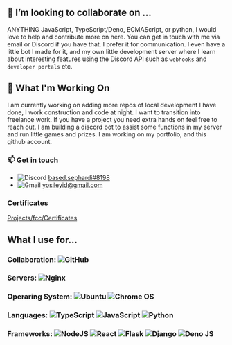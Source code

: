 ## 👯 I’m looking to collaborate on ...

ANYTHING JavaScript, TypeScript/Deno, ECMAScript, or python, I would love to help and contribute more on here. You can get in touch with me via email or Discord if you have that. I prefer it for communication. I even have a little bot I made for it, and my own little development server where I learn about interesting features using the Discord API such as ```webhooks``` and ```developer portals``` etc. 

## :construction_worker: What I'm Working On

I am currently working on adding more repos of local development I have done, I work construction and code at night. I want to transition into freelance work. If you have a project you need extra hands on feel free to reach out. I am building a discord bot to assist some functions in my server and run little games and prizes. I am working on my portfolio, and this github account. 

### :mailbox: Get in touch

- ![Discord](https://img.shields.io/badge/Discord-%235865F2.svg?style=for-the-badge&logo=discord&logoColor=white) [based.sephardi#8198](https://discordapp.com/users/based.sephardi#8198)
- ![Gmail](https://img.shields.io/badge/Gmail-D14836?style=for-the-badge&logo=gmail&logoColor=white) yosileyid@gmail.com

### Certificates

[Projects/fcc/Certificates](https://github.com/hasidicdev/hasidicdev.github.io/tree/main/projects/fcc/Certificates)

## What I use for...<br>
### Collaboration: ![GitHub](https://img.shields.io/badge/github-%23121011.svg?style=for-the-badge&logo=github&logoColor=white)<br>
### Servers: ![Nginx](https://img.shields.io/badge/nginx-%23009639.svg?style=for-the-badge&logo=nginx&logoColor=white)<br>
### Operaring System: ![Ubuntu](https://img.shields.io/badge/Ubuntu-E95420?style=for-the-badge&logo=ubuntu&logoColor=white)  ![Chrome OS](https://img.shields.io/badge/chrome%20os-3d89fc?style=for-the-badge&logo=google%20chrome&logoColor=white)<br>
### Languages: ![TypeScript](https://img.shields.io/badge/typescript-%23007ACC.svg?style=for-the-badge&logo=typescript&logoColor=white) ![JavaScript](https://img.shields.io/badge/javascript-%23323330.svg?style=for-the-badge&logo=javascript&logoColor=%23F7DF1E) ![Python](https://img.shields.io/badge/python-3670A0?style=for-the-badge&logo=python&logoColor=ffdd54)
### Frameworks: ![NodeJS](https://img.shields.io/badge/node.js-6DA55F?style=for-the-badge&logo=node.js&logoColor=white) ![React](https://img.shields.io/badge/react-%2320232a.svg?style=for-the-badge&logo=react&logoColor=%2361DAFB) ![Flask](https://img.shields.io/badge/flask-%23000.svg?style=for-the-badge&logo=flask&logoColor=white) ![Django](https://img.shields.io/badge/django-%23092E20.svg?style=for-the-badge&logo=django&logoColor=white) ![Deno JS](https://img.shields.io/badge/deno%20js-000000?style=for-the-badge&logo=deno&logoColor=white)